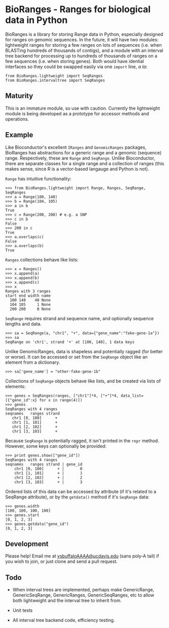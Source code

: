# BioRanges - Ranges for biological data in Python

BioRanges is a library for storing Range data in Python, especially
designed for ranges on genomic sequences. In the future, it will have
two modules: lightweight ranges for storing a few ranges on lots of
sequences (i.e. when BLASTing hundreds of thousands of contigs), and a
module with an interval tree backend for processing up to hundreds of
thousands of ranges on a few sequences (i.e. when storing genes). Both
would have idential interfaces so they could be swapped easily via one
`import` line, *a la*:

    from BioRanges.lightweight import SeqRanges
    from BioRanges.intervaltree import SeqRanges

## Maturity

This is an immature module, so use with caution. Currently the
lightweight module is being developed as a prototype for accessor
methods and operations. 

## Example

Like Bioconductor's excellent `IRanges` and `GenomicRanges` packages,
BioRanges has abstractions for a generic range and a genomic
(sequence) range. Respectively, these are `Range` and
`SeqRange`. Unlike Bioconductor, there are separate classes for a
single range and a collection of ranges (this makes sense, since R is
a vector-based langauge and Python is not).

`Range` has intuitive functionality:

    >>> from BioRanges.lightweight import Range, Ranges, SeqRange, SeqRanges
    >>> a = Range(100, 140)
    >>> b = Range(104, 105)
    >>> a in b
    True
    >>> c = Range(200, 200) # e.g. a SNP
    >>> c in b
    False
    >>> 200 in c
    True
    >>> a.overlaps(c)
    False
    >>> a.overlaps(b)
    True

`Ranges` collections behave like lists:

    >>> x = Ranges()
    >>> x.append(a)
    >>> x.append(b)
    >>> x.append(c)
    >>> x
    Ranges with 3 ranges
    start end width name
      100 140    40 None
      104 105     1 None
      200 200     0 None

`SeqRange` requires strand and sequence name, and optionally sequence
lengths and data.

    >>> sa = SeqRange(a, "chr1", "+", data={"gene_name":"fake-gene-1a"})
    >>> sa
    SeqRange on 'chr1', strand '+' at [100, 140], 1 data keys

Unlike GenomicRanges, data is shapeless and potentially ragged (for
better or worse). It can be accessed or set from the `SeqRange` object
like an element from a dictionary.

    >>> sa['gene_name'] = "other-fake-gene-1b"

Collections of `SeqRange` objects behave like lists, and be created
via lists of elements:

    >>> genes = SeqRanges(ranges, ["chr1"]*4, ["+"]*4, data_list=[{"gene_id":x} for x in range(4)])
    >>> genes
    SeqRanges with 4 ranges
    seqnames   ranges strand
       chr1 [0, 100]      +
       chr1 [1, 101]      +
       chr1 [2, 102]      +
       chr1 [3, 103]      +

Because `SeqRange` is potentially ragged, it isn't printed in the
`repr` method. However, some keys can optionally be provided:

    >>> print genes.show(["gene_id"])
    SeqRanges with 4 ranges
    seqnames   ranges strand | gene_id
        chr1 [0, 100]      + |       0
        chr1 [1, 101]      + |       1
        chr1 [2, 102]      + |       2
        chr1 [3, 103]      + |       3

Ordered lists of this data can be accessed by attribute (if it's
related to a SeqRange attribute), or by the `getdata()` method if it's
`SeqRange` data:

    >>> genes.width
    [100, 100, 100, 100]
    >>> genes.start
    [0, 1, 2, 3]
    >>> genes.getdata("gene_id")
    [0, 1, 2, 3]

## Development

Please help! Email me at vsbuffaloAAAA@ucdavis.edu (sans poly-A tail)
if you wish to join, or just clone and send a pull request.

## Todo

 - When interval trees are implemented, perhaps make GenericRange,
   GenericSeqRange, GenericRanges, GenericSeqRanges, etc to allow both
   lightweight and the interval tree to inherit from.

 - Unit tests 

 - All interval tree backend code, efficiency testing.
